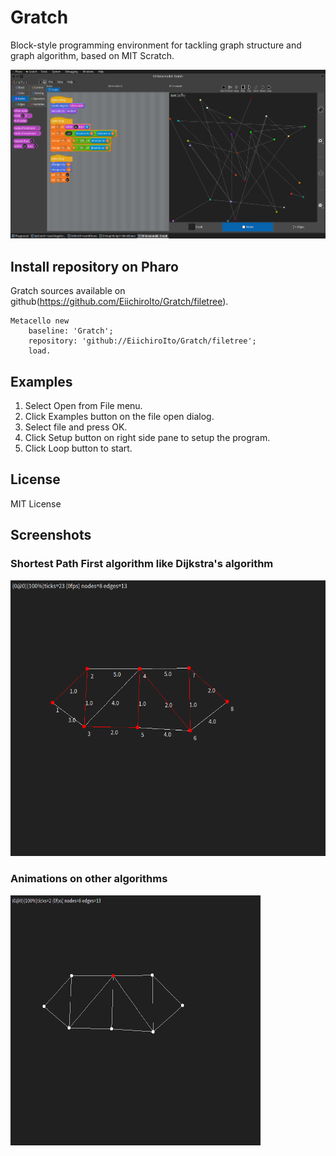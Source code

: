 # Gratch
Block-style programming environment for tackling graph structure and graph algorithm, based on MIT Scratch. 

![Entire Screen](https://raw.githubusercontent.com/EiichiroIto/Gratch/master/src/images/Gratch.png)

## Install repository on Pharo
Gratch sources available on github(https://github.com/EiichiroIto/Gratch/filetree).
```
Metacello new
    baseline: 'Gratch';
    repository: 'github://EiichiroIto/Gratch/filetree';
    load.
```

## Examples
1. Select Open from File menu.
2. Click Examples button on the file open dialog.
3. Select file and press OK.
4. Click Setup button on right side pane to setup the program.
5. Click Loop button to start.

## License
MIT License

## Screenshots
### Shortest Path First algorithm like Dijkstra's algorithm
![04-dijkstra.png](https://raw.githubusercontent.com/EiichiroIto/Gratch/master/src/images/04-dijkstra.png)

### Animations on other algorithms
![gratch-anim.gif](https://raw.githubusercontent.com/EiichiroIto/Gratch/master/src/images/gratch-anim.gif)
